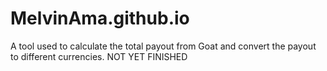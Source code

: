 # MelvinAma.github.io

A tool used to calculate the total payout from Goat and convert the payout to different currencies.
NOT YET FINISHED
